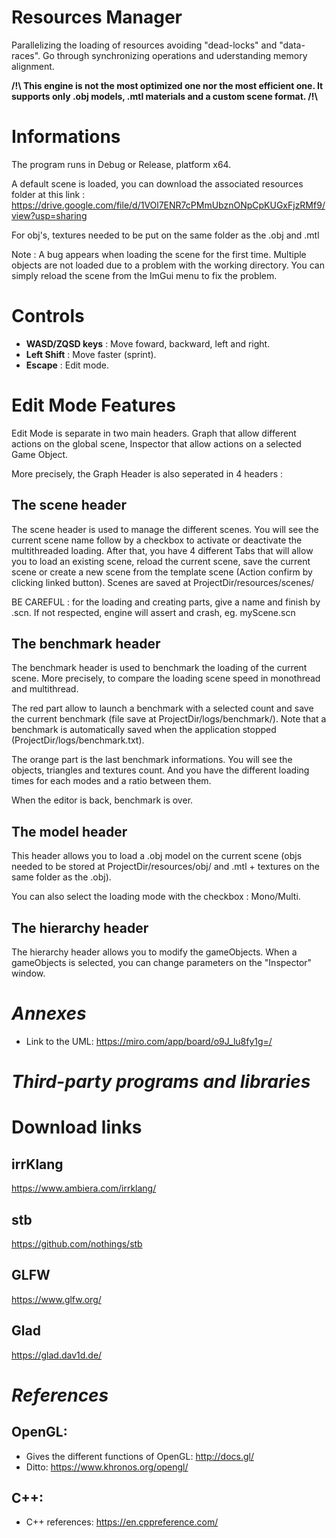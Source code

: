 # **Resources Manager**

Parallelizing the loading of resources avoiding "dead-locks" and "data-races". Go through synchronizing operations and uderstanding memory alignment.

**/!\ This engine is not the most optimized one nor the most efficient one. It supports only .obj models, .mtl materials and a custom scene format. /!\\**

# Informations
The program runs in Debug or Release, platform x64.

A default scene is loaded, you can download the associated resources folder at this link :
https://drive.google.com/file/d/1VOl7ENR7cPMmUbznONpCpKUGxFjzRMf9/view?usp=sharing

For obj's, textures needed to be put on the same folder as the .obj and .mtl

Note : A bug appears when loading the scene for the first time. Multiple objects are not loaded due to a problem with the working directory. You can simply reload the scene from the ImGui menu to fix the problem.

# Controls
- **WASD/ZQSD keys** : Move foward, backward, left and right.
- **Left Shift** : Move faster (sprint).
- **Escape** : Edit mode.

# Edit Mode Features
Edit Mode  is separate in two main headers. Graph that allow different actions on the global scene, Inspector that allow actions on a selected Game Object.

More precisely, the Graph Header is also seperated in 4 headers :

## The scene header
The scene header is used to manage the different scenes. You will see the current scene name follow by a checkbox to activate or deactivate the multithreaded loading. After that, you have 4 different Tabs that will allow you to load an existing scene, reload the current scene, save the current scene or create a new scene from the template scene (Action confirm by clicking linked button). Scenes are saved at ProjectDir/resources/scenes/

 BE CAREFUL : for the loading and creating parts, give a name and finish by .scn. If not respected, engine will assert and crash, eg. myScene.scn

## The benchmark header
The benchmark header is used to benchmark the loading of the current scene. More precisely, to compare the loading scene speed in monothread and multithread.

The red part allow to launch a benchmark with a selected count and save the current benchmark (file save at ProjectDir/logs/benchmark/). Note that a benchmark is automatically saved when the application stopped (ProjectDir/logs/benchmark.txt).

The orange part is the last benchmark informations. You will see the objects, triangles and textures count. And you have the different loading times for each modes and a ratio between them.

When the editor is back, benchmark is over.

## The model header
This header allows you to load a .obj model on the current scene (objs needed to be stored at ProjectDir/resources/obj/ and .mtl + textures on the same folder as the .obj).

You can also select the loading mode with the checkbox : Mono/Multi.

## The hierarchy header
The hierarchy header allows you to modify the gameObjects. When a gameObjects is selected, you can change parameters on the "Inspector" window.

***Annexes***
===
- Link to the UML:
https://miro.com/app/board/o9J_lu8fy1g=/

***Third-party programs and libraries***
===

# Download links

irrKlang
---
https://www.ambiera.com/irrklang/

stb
---
https://github.com/nothings/stb

GLFW
---
https://www.glfw.org/

Glad
---
https://glad.dav1d.de/

***References***
===
OpenGL:
---
- Gives the different functions of OpenGL:
http://docs.gl/
- Ditto:
https://www.khronos.org/opengl/

C++:
---
- C++ references: https://en.cppreference.com/